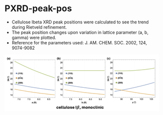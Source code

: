 # PXRD-peak-pos
* Cellulose Ibeta XRD peak positions were calculated to see the trend during Rietveld refinement.
* The peak position changes upon variation in lattice parameter (a, b, gamma) were plotted. 
* Reference for the parameters used: J. AM. CHEM. SOC. 2002, 124, 9074-9082 

<div align="center">
  <img width="800" src="https://github.com/JasonL1422/PXRD-peak-pos/blob/main/celluloseIbeta/cellulose%20Ibeta%2C%20a%2C%20b%2C%20gamma.png" />
</div>
